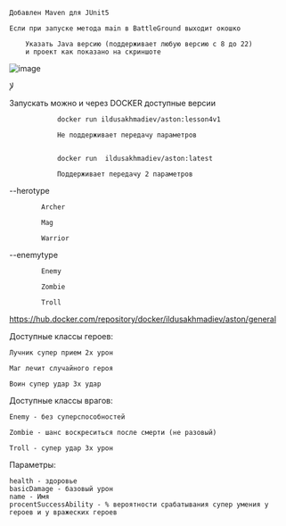 	Добавлен Maven для JUnit5 
 
	Если при запуске метода main в BattleGround выходит окошко 
 
		Указать Java версию (поддерживает любую версию с 8 до 22) 
  		и проект как показано на скриншоте
![image](https://github.com/user-attachments/assets/8ad3575a-9aad-490b-8693-961bd617475d)


لإ

Запускать можно и через DOCKER доступные версии

                docker run ildusakhmadiev/aston:lesson4v1 

                Не поддерживает передачу параметров
              
                 
                docker run  ildusakhmadiev/aston:latest
 
                Поддерживает передачу 2 параметров	
   
--herotype

     		Archer
        
			Mag
   
   			Warrior
      
--enemytype

			Enemy
   
   			Zombie
      
      		Troll
    		
	
https://hub.docker.com/repository/docker/ildusakhmadiev/aston/general


Доступные классы героев:

	Лучник супер прием 2х урон

	Маг лечит случайного героя

	Воин супер удар 3х удар


Доступные классы врагов:

	Enemy - без суперспособностей

	Zombie - шанс воскреситься после смерти (не разовый)

	Troll - супер удар 3х урон


Параметры:


	health - здоровье
	basicDamage - базовый урон
	name - Имя
	procentSuccessAbility - % вероятности срабатывания супер умения у героев и у вражеских героев
